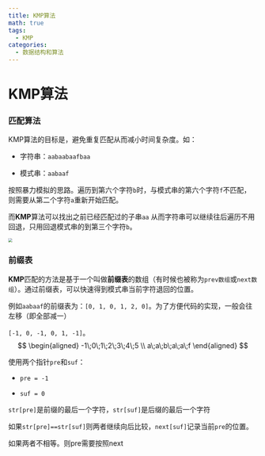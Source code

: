 ```yaml
---
title: KMP算法
math: true
tags:
  - KMP
categories:
  - 数据结构和算法
---
```




# KMP算法

### 匹配算法

KMP算法的目标是，避免重复匹配从而减小时间复杂度。如：

*   字符串：`aabaabaafbaa`

*   模式串：`aabaaf`

按照暴力模拟的思路。遍历到第六个字符`b`时，与模式串的第六个字符`f`不匹配，则需要从第二个字符`a`重新开始匹配。

而**KMP**算法可以找出之前已经匹配过的子串`aa` 从而字符串可以继续往后遍历不用回退，只用回退模式串的到第三个字符`b`。

<img src="https://img.ashechol.top/algorithm/KMP_1.jpg" style="zoom:50%;" />

### 前缀表

**KMP**匹配的方法是基于一个叫做**前缀表**的数组（有时候也被称为`prev数组`或`next数组`）。通过前缀表，可以快速得到模式串当前字符退回的位置。

例如`aabaaf`的前缀表为：`[0, 1, 0, 1, 2, 0]`。为了方便代码的实现，一般会往左移（即全部减一）

`[-1, 0, -1, 0, 1, -1]`。
$$
\begin{aligned}
-1\;0\;1\;2\;3\;4\;5 \\
a\;a\;b\;a\;a\;f 
\end{aligned} 
$$

使用两个指针`pre`和`suf`：

*   `pre = -1`

*   `suf = 0`

`str[pre]`是前缀的最后一个字符，`str[suf]`是后缀的最后一个字符

如果`str[pre]==str[suf]`则两者继续向后比较，`next[suf]`记录当前`pre`的位置。

如果两者不相等。则pre需要按照next

